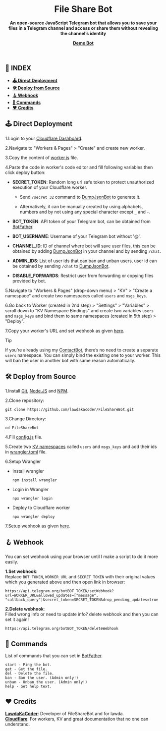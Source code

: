 <div align="center"><h1>File Share Bot</h1>
<b>An open-source JavaScript Telegram bot that allows you to save your files in a Telegram channel and access or share them without revealing the channel’s identity</b>

<a href="https://t.me/AdasArchiveBot"><b>Demo Bot</b></a>
</div><br>

## **📑 INDEX**
* [**🕹 Direct Deployment**](#direct-deployment)
* [**🛠️ Deploy from Source**](#deploy-from-source)
* [**🪝 Webhook**](#webhook)
* [**🤖 Commands**](#commands)
* [**❤️ Credits**](#credits)

<a name="direct-deployment"></a>

## **🕹 Direct Deployment**

1.Login to your [Cloudflare Dashboard](https://dash.cloudflare.com/).

2.Navigate to "Workers & Pages" > "Create" and create new worker.

3.Copy the content of [worker.js](https://github.com/lawdakacoder/FileShareBot/blob/main/worker.js) file.

4.Paste the code in worker's code editor and fill following variables then click deploy button:
  * **SECRET_TOKEN**: Random long url safe token to protect unauthorized execution of your Cloudflare worker.

      * Send `/secret 32` command to [DumpJsonBot](https://t.me/DumpJsonBot) to generate it.

      * Alternatively, it can be manually created by using alphabets, numbers and by not using any special character except `_` and `-`.

  * **BOT_TOKEN**: API token of your Telegram bot, can be obtained from [BotFather](https://t.me/BotFather).

  * **BOT_USERNAME**: Username of your Telegram bot without '@'.

  * **CHANNEL_ID**: ID of channel where bot will save user files, this can be obtained by adding [DumpJsonBot](https://t.me/DumpJsonBot) in your channel and by sending `/chat`.

  * **ADMIN_IDS**: List of user ids that can ban and unban users, user id can be obtained by sending `/chat` to [DumpJsonBot](https://t.me/DumpJsonBot).

  * **DISABLE_FORWARDS**: Restrict user from forwarding or copying files provided by bot.

5.Navigate to "Workers & Pages" (drop-down menu) > "KV" > "Create a namespace" and create two namespaces called `users` and `msgs_keys`.

6.Go back to Worker (created in 2nd step) > "Settings" > "Variables" > scroll down to "KV Namespace Bindings" and create two variables `users` and `msgs_keys` and bind them to same namespaces (created in 5th step) > "Deploy".

7.Copy your worker's URL and set webhook as given [here](#webhook).

>[!TIP]
> If you’re already using my [ContactBot](https://github.com/lawdakacoder/ContactBot), there’s no need to create a separate `users` namespace. You can simply bind the existing one to your worker. This will ban the user in another bot with same reason automatically.

<a name="deploy-from-source"></a>

## **🛠️ Deploy from Source**

1.Install [Git](https://git-scm.com/downloads), [Node.JS](https://nodejs.org/en/download/package-manager) and [NPM](https://docs.npmjs.com/downloading-and-installing-node-js-and-npm).

2.Clone repository:
```
git clone https://github.com/lawdakacoder/FileShareBot.git
```

3.Change Directory:
```
cd FileShareBot
```

4.Fill [config.js](https://github.com/lawdakacoder/FileShareBot/blob/main/src/config.js) file.

5.Create two [KV namespaces](https://developers.cloudflare.com/kv/get-started/#2-create-a-kv-namespace) called `users` and `msgs_keys` and add their ids in [wrangler.toml](https://github.com/lawdakacoder/FileShareBot/blob/main/wrangler.toml) file.

6.Setup Wrangler
  * Install wrangler

    ```
    npm install wrangler
    ```
  * Login in Wrangler

    ```
    npx wrangler login
    ```
  * Deploy to Cloudflare worker

    ```
    npx wrangler deploy
    ```

7.Setup webhook as given [here](#webhook).

<a name="webhook"></a>

## **🪝 Webhook**
You can set webhook using your browser until I make a script to do it more easily.

**1.Set webhook**:<br>
Replace `BOT_TOKEN`, `WORKER_URL` and `SECRET_TOKEN` with their original values which you generated above and then open link in browser:
```
https://api.telegram.org/botBOT_TOKEN/setWebhook?url=WORKER_URL&allowed_updates=["message", "callback_query"]&secret_token=SECRET_TOKEN&drop_pending_updates=true
```

**2.Delete webhook**:<br>
Filled wrong info or need to update info? delete webhook and then you can set it again!
```
https://api.telegram.org/botBOT_TOKEN/deleteWebhook
```

<a name="commands"></a>

## **🤖 Commands**
List of commands that you can set in [BotFather](https://t.me/BotFather).

```
start - Ping the bot.
get - Get the file.
del - Delete the file.
ban - Ban the user. (Admin only!)
unban - Unban the user. (Admin only!)
help - Get help text.
```

<a name="credits"></a>

## **❤️ Credits**
[**LawdaKaCoder**](https://github.com/lawdakacoder): Developer of FileShareBot and for lawda.<br>
[**Cloudflare**](https://cloudflare.com): For workers, KV and great documentation that no one can understand.
